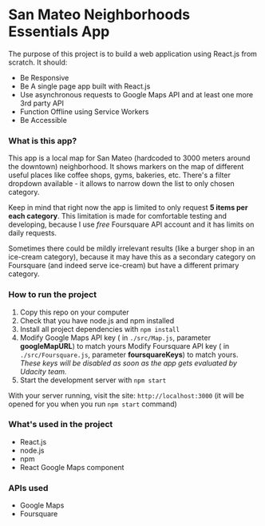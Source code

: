 # San Mateo Neighborhoods Essentials App 

The purpose of this project is to build a web application using React.js from scratch. It should:
* Be Responsive
* Be A single page app built with React.js
* Use asynchronous requests to Google Maps API and at least one more 3rd party API
* Function Offline using Service Workers
* Be Accessible

### What is this app?
This app is a local map for San Mateo (hardcoded to 3000 meters around the downtown) neighborhood. It shows markers on the map of different useful places like coffee shops, gyms, bakeries, etc. There's a filter dropdown available - it allows to narrow down the list to only chosen category.

Keep in mind that right now the app is limited to only request **5 items per each category**. This limitation is made for comfortable testing and developing, because I use *free* Foursquare API account and it has limits on daily requests.

Sometimes there could be mildly irrelevant results (like a burger shop in an ice-cream category), because it may have this as a secondary category on Foursquare (and indeed serve ice-cream) but have a different primary category.

### How to run the project

1. Copy this repo on your computer
2. Check that you have node.js and npm installed
3. Install all project dependencies with `npm install`
4. Modify Google Maps API key ( in `./src/Map.js`, parameter **googleMapURL**) to match yours
  Modify Foursquare API key ( in `./src/Foursquare.js`, parameter **foursquareKeys**) to match yours.
  *These keys will be disabled as soon as the app gets evaluated by Udacity team.*
5. Start the development server with `npm start`

With your server running, visit the site: `http://localhost:3000` (it will be opened for you when you run `npm start` command)

### What's used in the project
* React.js
* node.js 
* npm
* React Google Maps component

### APIs used
* Google Maps
* Foursquare

